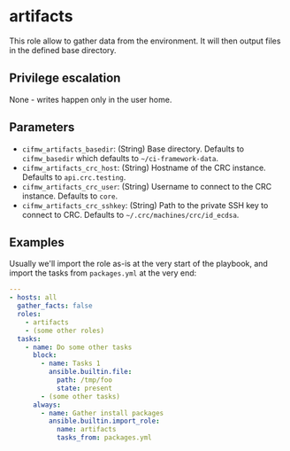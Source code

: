 # artifacts
This role allow to gather data from the environment. It will then output files
in the defined base directory.

## Privilege escalation
None - writes happen only in the user home.

## Parameters
* `cifmw_artifacts_basedir`: (String) Base directory. Defaults to `cifmw_basedir` which defaults to `~/ci-framework-data`.
* `cifmw_artifacts_crc_host`: (String) Hostname of the CRC instance. Defaults to `api.crc.testing`.
* `cifmw_artifacts_crc_user`: (String) Username to connect to the CRC instance. Defaults to `core`.
* `cifmw_artifacts_crc_sshkey`: (String) Path to the private SSH key to connect to CRC. Defaults to `~/.crc/machines/crc/id_ecdsa`.

## Examples
Usually we'll import the role as-is at the very start of the playbook, and
import the tasks from `packages.yml` at the very end:
```YAML
---
- hosts: all
  gather_facts: false
  roles:
    - artifacts
    - (some other roles)
  tasks:
    - name: Do some other tasks
      block:
        - name: Tasks 1
          ansible.builtin.file:
            path: /tmp/foo
            state: present
        - (some other tasks)
      always:
        - name: Gather install packages
          ansible.builtin.import_role:
            name: artifacts
            tasks_from: packages.yml
```

